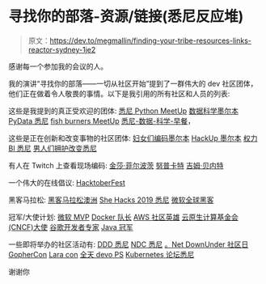 # 寻找你的部落-资源/链接(悉尼反应堆)

> 原文：<https://dev.to/megmallin/finding-your-tribe-resources-links-reactor-sydney-1je2>

感谢每一个参加我的会议的人。

我的演讲“寻找你的部落——一切从社区开始”提到了一群伟大的 dev 社区团体，他们正在做着令人敬畏的事情。以下是我引用的所有社区和人员的列表:

这些是我提到的真正受欢迎的团体:
[悉尼 Python MeetUp](https://www.meetup.com/en-AU/sydneypython/)
[数据科学墨尔本](https://www.meetup.com/en-AU/Data-Science-Melbourne/)
[PyData 悉尼](https://www.meetup.com/en-AU/PyData-Sydney/)
[fish burners MeetUp](https://www.meetup.com/en-AU/Fishburners-Meetup/)
[悉尼-数据-科学-早餐](https://www.meetup.com/en-AU/The-Sydney-Data-Science-Breakfast-Meetup-Group/)，

这些是正在创新和改变事物的社区团体:
[妇女们编码墨尔本](https://www.womenwhocode.com/melbourne)
[HackUp 墨尔本](https://www.meetup.com/en-AU/hackup-melbourne/)
[权力 BI 悉尼](https://www.meetup.com/en-AU/Sydney-Power-BI-User-Group/events/past/)
[男人们拥护改变悉尼](https://www.meetup.com/en-AU/Men-Championing-Change-Meetup/)

有人在 Twitch 上查看现场编码:
[金莎·菲尔波茨](https://www.twitch.tv/kymphillpotts)
[努普卡特](https://www.twitch.tv/noopkat)
[吉姆·贝内特](https://www.twitch.tv/jimbobbennett)

一个伟大的在线倡议:
[HacktoberFest](https://hacktoberfest.digitalocean.com/)

黑客马拉松:
[黑客马拉松澳洲](https://www.hackathonsaustralia.com/)
[She Hacks 2019 悉尼](https://www.meetup.com/en-AU/Girl-Geek-Sydney/events/261586661/)
[微软全球黑客](https://news.microsoft.com/transform/at-the-microsoft-global-hackathon-customers-break-something-to-make-something/)

冠军/大使计划:
[微软 MVP](https://mvp.microsoft.com/)
[Docker 队长](https://www.docker.com/community/captains)
[AWS 社区英雄](https://aws.amazon.com/developer/community/heroes/?community-heroes-all.sort-by=item.additionalFields.sortPosition&community-heroes-all.sort-order=asc)
[云原生计算基金会(CNCF)大使](https://www.cncf.io/people/ambassadors/)
[谷歌开发者专家](https://developers.google.com/community/experts/)
[Java 冠军](https://community.oracle.com/community/groundbreakers/java/java-champions)

一些即将举办的社区活动有:
[DDD 悉尼](https://next.dddsydney.com.au/)
[NDC 悉尼](https://ndcsydney.com/)
[。Net DownUnder 社区日](https://ti.to/net-down-under-tour-sydney/net-down-under-community-day-2019/en)
[GopherCon](https://gophercon.com.au/)
[Lara con](https://laracon.com.au/)
[全天 devo PS](https://www.alldaydevops.com/)
[Kubernetes 论坛悉尼](https://events.linuxfoundation.org/events/kubernetes-forum-sydney-2019/)

谢谢你